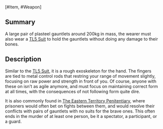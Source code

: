 [#Item, #Weapon]

## Summary

A large pair of plasteel gauntlets around 200kg in mass, the wearer must also wear a [TL5 Suit](../../Armour/TL5%20Suit.md) to hold the gauntlets without doing any damage to their bones.

## Description

Similar to the [TL5 Suit](../../Armour/TL5%20Suit.md), it is a rough exoskeleton for the hand. The fingers are tied to metal control rods that restring your range of movement slightly, focusing on raw power and strength in front of you. Of course, anyone with these on isn't as agile anymore, and must focus on maintaining correct form at all times, with the consequences of not following form quite dire.

It is also commonly found in [The Eastern Territory Penitentiary](../../../Locations/The%20Eastern%20Territory%20Penitentiary.md), where prisoners would often bet on fights between them, and would resolve their conflicts with pairs of gauntlets with no suits for the brave ones. This often ends in the murder of at least one person, be it a spectator, a participant, or a guard.
